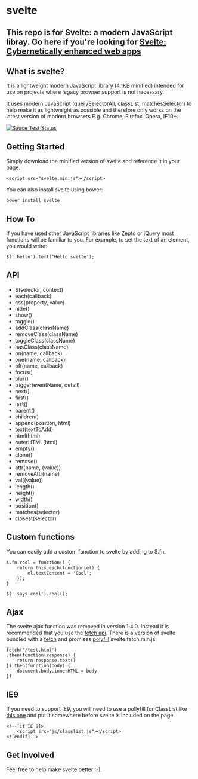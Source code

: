 svelte
======================================

## This repo is for Svelte: a modern JavaScript libray. Go here if you're looking for [Svelte: Cybernetically enhanced web apps](https://github.com/sveltejs/svelte)

What is svelte?
---------------------

It is a lightweight modern JavaScript library (4.1KB minified) intended for use on projects where legacy browser support is not necessary.

It uses modern JavaScript (querySelectorAll, classList, matchesSelector) to help make it as lightweight as possible and therefore only works on the latest version of modern browsers E.g. Chrome, Firefox, Opera, IE10+.

[![Sauce Test Status](https://saucelabs.com/browser-matrix/svelte.svg)](https://saucelabs.com/u/svelte)

Getting Started
---------------------

Simply download the minified version of svelte and reference it in your page.

	<script src="svelte.min.js"></script>

You can also install svelte using bower:

	bower install svelte	

How To
---------------------

If you have used other JavaScript libraries like Zepto or jQuery most functions will be familiar to you. For example, to set the text of an element, you would write:

	$('.hello').text('Hello svelte');

API
---------------------

* $(selector, context)
* each(callback)
* css(property, value)
* hide()
* show()
* toggle()
* addClass(className)
* removeClass(className)
* toggleClass(className)
* hasClass(className)
* on(name, callback)
* one(name, callback)
* off(name, callback)
* focus()
* blur()
* trigger(eventName, detail)
* next()
* first()
* last()
* parent()
* children()
* append(position, html)
* text(textToAdd)
* html(html)
* outerHTML(html)
* empty()
* clone()
* remove()
* attr(name, (value))
* removeAttr(name)
* val((value))
* length()
* height()
* width()
* position()
* matches(selector)
* closest(selector)

Custom functions
---------------------

You can easily add a custom function to svelte by adding to $.fn.

	$.fn.cool = function() {
		return this.each(function(el) {
	    	el.textContent = 'Cool';
	    });
	}
	
	$('.says-cool').cool();	

Ajax	
---------------------

The svelte ajax function was removed in version 1.4.0. Instead it is recommended that you use the [fetch api](https://fetch.spec.whatwg.org/). There is a version of svelte bundled with a [fetch](https://github.com/github/fetch) and promises [polyfill](https://github.com/jakearchibald/es6-promise) svelte.fetch.min.js.

	fetch('/test.html')
	.then(function(response) {
		return response.text()
	}).then(function(body) {
		document.body.innerHTML = body
	})

IE9	
---------------------

If you need to support IE9, you will need to use a pollyfill for ClassList like [this one](https://github.com/remy/polyfills/blob/master/classList.js) and put it somewhere before svelte is included on the page.

	<!--[if IE 9]>
		<script src="js/classlist.js"></script>
	<![endif]-->

Get Involved
---------------------

Feel free to help make svelte better :-).
